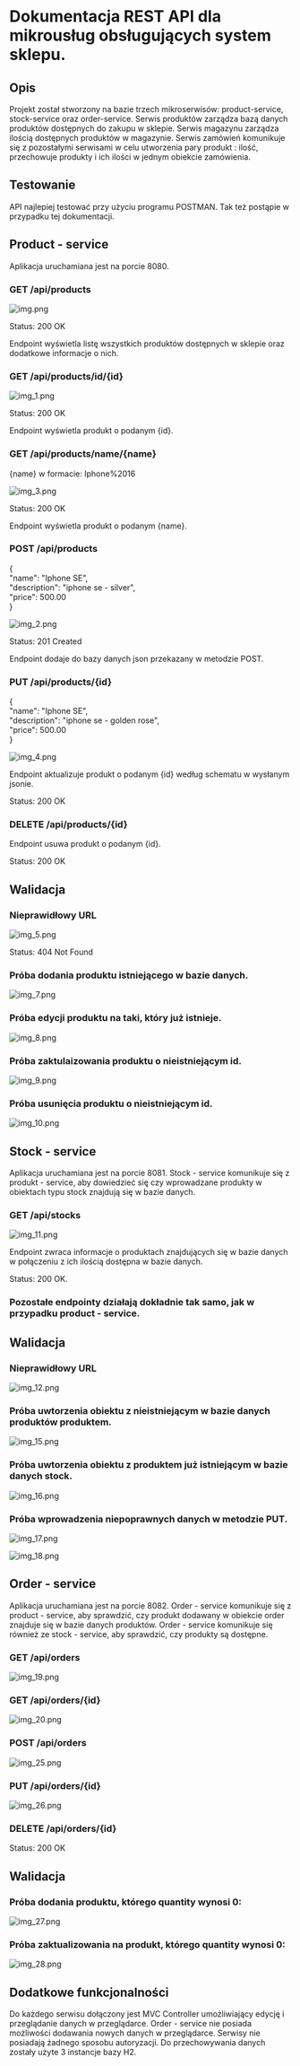 # Dokumentacja REST API dla mikrousług obsługujących system sklepu.

## Opis

Projekt został stworzony na bazie trzech mikroserwisów: product-service, stock-service oraz order-service.
Serwis produktów zarządza bazą danych produktów dostępnych do zakupu w sklepie. Serwis magazynu zarządza ilością
dostępnych produktów w magazynie. Serwis zamówień komunikuje się z pozostałymi serwisami w celu utworzenia pary 
produkt : ilość, przechowuje produkty i ich ilości w jednym obiekcie zamówienia.

## Testowanie

API najlepiej testować przy użyciu programu POSTMAN. Tak też postąpie w przypadku tej dokumentacji.

## Product - service

Aplikacja uruchamiana jest na porcie 8080.

### GET /api/products

![img.png](images/img.png)

Status: 200 OK

Endpoint wyświetla listę wszystkich produktów dostępnych w sklepie oraz dodatkowe informacje o nich.

### GET /api/products/id/{id}

![img_1.png](images/img_1.png)

Status: 200 OK

Endpoint wyświetla produkt o podanym {id}.

### GET /api/products/name/{name}
{name} w formacie: Iphone%2016

![img_3.png](images/img_3.png)

Status: 200 OK

Endpoint wyświetla produkt o podanym {name}.

### POST /api/products

{ \
    "name": "Iphone SE", \
    "description": "iphone se - silver", \
    "price": 500.00 \
}

![img_2.png](images/img_2.png)

Status: 201 Created

Endpoint dodaje do bazy danych json przekazany w metodzie POST.

### PUT /api/products/{id}

{ \
    "name": "Iphone SE", \
    "description": "iphone se - golden rose", \
    "price": 500.00 \
}

![img_4.png](images/img_4.png)

Endpoint aktualizuje produkt o podanym {id} według schematu w wysłanym jsonie.

Status: 200 OK

### DELETE /api/products/{id}

Endpoint usuwa produkt o podanym {id}.

Status: 200 OK

## Walidacja

### Nieprawidłowy URL

![img_5.png](images/img_5.png)

Status: 404 Not Found

### Próba dodania produktu istniejącego w bazie danych.

![img_7.png](images/img_7.png)

### Próba edycji produktu na taki, który już istnieje.

![img_8.png](images/img_8.png)

### Próba zaktulaizowania produktu o nieistniejącym id.

![img_9.png](images/img_9.png)

### Próba usunięcia produktu o nieistniejącym id.

![img_10.png](images/img_10.png)

## Stock - service

Aplikacja uruchamiana jest na porcie 8081.
Stock - service komunikuje się z produkt - service, aby dowiedzieć się czy wprowadzane produkty w obiektach
typu stock znajdują się w bazie danych.

### GET /api/stocks

![img_11.png](images/img_11.png)

Endpoint zwraca informacje o produktach znajdujących się w bazie danych w połączeniu 
z ich ilością dostępna w bazie danych.

Status: 200 OK.

### Pozostałe endpointy działają dokładnie tak samo, jak w przypadku product - service.

## Walidacja

### Nieprawidłowy URL

![img_12.png](images/img_12.png)

### Próba uwtorzenia obiektu z nieistniejącym w bazie danych produktów produktem.

![img_15.png](images/img_15.png)

### Próba uwtorzenia obiektu z produktem już istniejącym w bazie danych stock.

![img_16.png](images/img_16.png)

### Próba wprowadzenia niepoprawnych danych w metodzie PUT.

![img_17.png](images/img_17.png)

![img_18.png](images/img_18.png)

## Order - service

Aplikacja uruchamiana jest na porcie 8082.
Order - service komunikuje się z product - service, aby sprawdzić, czy produkt dodawany w obiekcie order
znajduje się w bazie danych produktów. Order - service komunikuje się również ze stock - service, aby sprawdzić, czy 
produkty są dostępne.

### GET /api/orders

![img_19.png](images/img_19.png)

### GET /api/orders/{id}

![img_20.png](images/img_20.png)

### POST /api/orders

![img_25.png](images/img_25.png)

### PUT /api/orders/{id}

![img_26.png](images/img_26.png)

### DELETE /api/orders/{id}

Status: 200 OK

## Walidacja

### Próba dodania produktu, którego quantity wynosi 0:

![img_27.png](images/img_27.png)

### Próba zaktualizowania na produkt, którego quantity wynosi 0:

![img_28.png](images/img_28.png)

## Dodatkowe funkcjonalności

Do każdego serwisu dołączony jest MVC Controller umożliwiający edycję i przeglądanie danych w przeglądarce.
Order - service nie posiada możliwości dodawania nowych danych w przeglądarce. Serwisy nie posiadają żadnego sposobu autoryzacji.
Do przechowywania danych zostały użyte 3 instancje bazy H2.



